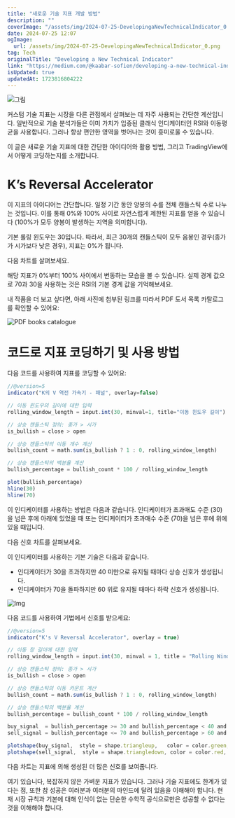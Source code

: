 ```yaml
---
title: "새로운 기술 지표 개발 방법"
description: ""
coverImage: "/assets/img/2024-07-25-DevelopingaNewTechnicalIndicator_0.png"
date: 2024-07-25 12:07
ogImage: 
  url: /assets/img/2024-07-25-DevelopingaNewTechnicalIndicator_0.png
tag: Tech
originalTitle: "Developing a New Technical Indicator"
link: "https://medium.com/@kaabar-sofien/developing-a-new-technical-indicator-6b22943c04e3"
isUpdated: true
updatedAt: 1723816804222
---
```




![그림](/assets/img/2024-07-25-DevelopingaNewTechnicalIndicator_0.png)

커스텀 기술 지표는 시장을 다른 관점에서 살펴보는 데 자주 사용되는 간단한 계산입니다. 일반적으로 기술 분석가들은 이미 가치가 입증된 클래식 인디케이터인 RSI와 이동평균을 사용합니다. 그러나 항상 편안한 영역을 벗어나는 것이 흥미로울 수 있습니다.

이 글은 새로운 기술 지표에 대한 간단한 아이디어와 활용 방법, 그리고 TradingView에서 어떻게 코딩하는지를 소개합니다.

# K’s Reversal Accelerator

<div class="content-ad"></div>

이 지표의 아이디어는 간단합니다. 일정 기간 동안 양봉의 수를 전체 캔들스틱 수로 나누는 것입니다. 이를 통해 0%와 100% 사이로 자연스럽게 제한된 지표를 얻을 수 있습니다 (100%가 모두 양봉이 발생하는 지역을 의미합니다).

기본 롤링 윈도우는 30입니다. 따라서, 최근 30개의 캔들스틱이 모두 음봉인 경우(종가가 시가보다 낮은 경우), 지표는 0%가 됩니다.

다음 차트를 살펴보세요.

해당 지표가 0%부터 100% 사이에서 변동하는 모습을 볼 수 있습니다. 실제 경계 값으로 70과 30을 사용하는 것은 RSI의 기본 경계 값을 기억해보세요.

<div class="content-ad"></div>

내 작품을 더 보고 싶다면, 아래 사진에 첨부된 링크를 따라서 PDF 도서 목록 카탈로그를 확인할 수 있어요:

![PDF books catalogue](/assets/img/2024-07-25-DevelopingaNewTechnicalIndicator_1.png)

# 코드로 지표 코딩하기 및 사용 방법

다음 코드를 사용하여 지표를 코딩할 수 있어요:

<div class="content-ad"></div>

```js
//@version=5
indicator("K의 V 역전 가속기 - 패널", overlay=false)

// 이동 윈도우의 길이에 대한 입력
rolling_window_length = input.int(30, minval=1, title="이동 윈도우 길이")

// 상승 캔들스틱 정의: 종가 > 시가
is_bullish = close > open

// 상승 캔들스틱의 이동 개수 계산
bullish_count = math.sum(is_bullish ? 1 : 0, rolling_window_length)

// 상승 캔들스틱의 백분율 계산
bullish_percentage = bullish_count * 100 / rolling_window_length

plot(bullish_percentage)
hline(30)
hline(70)
```

이 인디케이터를 사용하는 방법은 다음과 같습니다. 인디케이터가 초과매도 수준 (30)을 넘은 후에 아래에 있었을 때 또는 인디케이터가 초과매수 수준 (70)을 넘은 후에 위에 있을 때입니다.

다음 신호 차트를 살펴보세요.

이 인디케이터를 사용하는 기본 기술은 다음과 같습니다.


<div class="content-ad"></div>

- 인디케이터가 30을 초과하지만 40 미만으로 유지될 때마다 상승 신호가 생성됩니다.
- 인디케이터가 70을 돌파하지만 60 위로 유지될 때마다 하락 신호가 생성됩니다.

![Img](/assets/img/2024-07-25-DevelopingaNewTechnicalIndicator_2.png)

다음 코드를 사용하여 기법에서 신호를 받으세요:

```js
//@version=5
indicator("K's V Reversal Accelerator", overlay = true)

// 이동 창 길이에 대한 입력
rolling_window_length = input.int(30, minval = 1, title = "Rolling Window Length")

// 상승 캔들스틱 정의: 종가 > 시가
is_bullish = close > open

// 상승 캔들스틱의 이동 카운트 계산
bullish_count = math.sum(is_bullish ? 1 : 0, rolling_window_length)

// 상승 캔들스틱의 백분율 계산
bullish_percentage = bullish_count * 100 / rolling_window_length

buy_signal  = bullish_percentage >= 30 and bullish_percentage < 40 and bullish_percentage[1] < 30
sell_signal = bullish_percentage <= 70 and bullish_percentage > 60 and bullish_percentage[1] > 70

plotshape(buy_signal,  style = shape.triangleup,   color = color.green,  location =  location.belowbar, size = size.small)
plotshape(sell_signal,  style = shape.triangledown, color = color.red,    location =  location.abovebar, size = size.small)
```

<div class="content-ad"></div>

다음 차트는 지표에 의해 생성된 더 많은 신호를 보여줍니다.

여기 있습니다, 복잡하지 않은 가벼운 지표가 있습니다. 그러나 기술 지표에도 한계가 있다는 점, 또한 참 성공은 여러분과 여러분의 마인드에 달려 있음을 이해해야 합니다. 현재 시장 규칙과 기본에 대해 인식이 없는 단순한 수학적 공식으로만은 성공할 수 없다는 것을 이해해야 합니다.